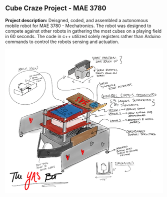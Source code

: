 ## Cube Craze Project - MAE 3780

**Project description:** Deisgned, coded, and assembled a autonomous mobile robot for MAE 3780 - Mechatronics. The robot was designed to compete against other robots in gathering the most cubes on a playing field in 60 seconds. The code in c++ utilized solely registers rather than Arduino commands to control the robots sensing and actuation.

<img src="images/yasdiagram.jpg?raw=true"/>
